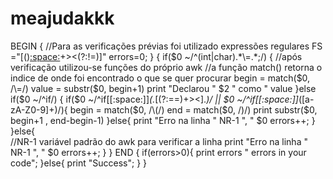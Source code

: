 # meajudakkk
BEGIN {
		//Para as verificações prévias foi utilizado expressões regulares
		FS ="[\(\)[:space:](?:==)\+\>\<(?:!=)]"
		errors=0;
}
{
	if($0 ~/^(int|char).*\=.*;/) {
		//após verificação utilizou-se funções do próprio awk
		//a função match() retorna o indice de onde foi encontrado o que se quer procurar
		begin =  match($0, /\=/)  
		value  = substr($0, begin+1)
		print "Declarou " $2 " como " value
	}else if($0 ~/^if/) {
		if($0 ~/^if[[:space:]]*\(.*[(?:==)\+\>\<].*\)/ || $0 ~/^if[[:space:]]*\([a-zA-Z0-9]+\)/){
			begin =  match($0, /\(/) 
			end =  match($0, /\)/) 
			print substr($0, begin+1 , end-begin-1)
		}else{
			print "Erro na linha " NR-1 ", " $0
			errors++;
		}
	}else{	
		//NR-1 variável padrão do awk para verificar a linha
		print "Erro na linha " NR-1 ", " $0
		errors++;
	}
}
END {
	if(errors>0){
		print errors " errors in your code";
	}else{
		print "Success";
	}
}
